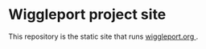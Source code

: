 # Wiggleport project site

This repository is the static site that runs [wiggleport.org
](http://wiggleport.org).